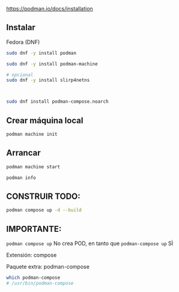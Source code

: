 


https://podman.io/docs/installation


## Instalar

Fedora (DNF)

``` bash
sudo dnf -y install podman

sudo dnf -y install podman-machine

# opcional
sudo dnf -y install slirp4netns



sudo dnf install podman-compose.noarch
```

## Crear máquina local

``` bash
podman machine init
```

## Arrancar

``` bash
podman machine start
```


``` bash
podman info
```



## CONSTRUIR TODO:

``` bash
podman compose up -d --build
```




## IMPORTANTE:

`podman compose up` No crea POD, 
en tanto que `podman-compose up` SÌ

Extensión: compose

Paquete extra: podman-compose



``` bash
which podman-compose
# /usr/bin/podman-compose
```